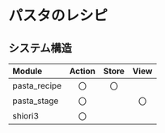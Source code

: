 # パスタのレシピ

## システム構造

|Module      |Action |Store  |View   |
|:-----------|:-----:|:-----:|:-----:|
|pasta_recipe|  〇   |  〇   |       |
|pasta_stage |  〇   |       |  〇   |
|shiori3     |  〇   |       |       |
